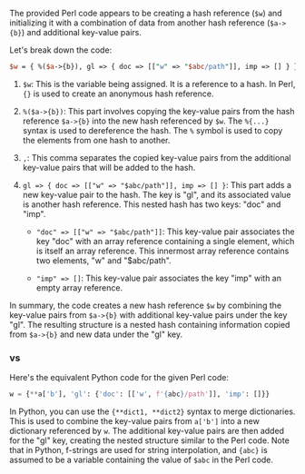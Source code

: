 The provided Perl code appears to be creating a hash reference (`$w`) and initializing it with a combination of data from another hash reference (`$a->{b}`) and additional key-value pairs.

Let's break down the code:

```perl
$w = { %($a->{b}), gl => { doc => [["w" => "$abc/path"]], imp => [] } };
```

1. `$w`: This is the variable being assigned. It is a reference to a hash. In Perl, `{}` is used to create an anonymous hash reference.

2. `%($a->{b})`: This part involves copying the key-value pairs from the hash reference `$a->{b}` into the new hash referenced by `$w`. The `%{...}` syntax is used to dereference the hash. The `%` symbol is used to copy the elements from one hash to another.

3. `,`: This comma separates the copied key-value pairs from the additional key-value pairs that will be added to the hash.

4. `gl => { doc => [["w" => "$abc/path"]], imp => [] }`: This part adds a new key-value pair to the hash. The key is "gl", and its associated value is another hash reference. This nested hash has two keys: "doc" and "imp".

   - `"doc" => [["w" => "$abc/path"]]`: This key-value pair associates the key "doc" with an array reference containing a single element, which is itself an array reference. This innermost array reference contains two elements, "w" and "$abc/path".

   - `"imp" => []`: This key-value pair associates the key "imp" with an empty array reference.

In summary, the code creates a new hash reference `$w` by combining the key-value pairs from `$a->{b}` with additional key-value pairs under the key "gl". The resulting structure is a nested hash containing information copied from `$a->{b}` and new data under the "gl" key.

### vs

Here's the equivalent Python code for the given Perl code:

```python
w = {**a['b'], 'gl': {'doc': [['w', f'{abc}/path']], 'imp': []}}
```

In Python, you can use the `{**dict1, **dict2}` syntax to merge dictionaries. This is used to combine the key-value pairs from `a['b']` into a new dictionary referenced by `w`. The additional key-value pairs are then added for the "gl" key, creating the nested structure similar to the Perl code. Note that in Python, f-strings are used for string interpolation, and `{abc}` is assumed to be a variable containing the value of `$abc` in the Perl code.